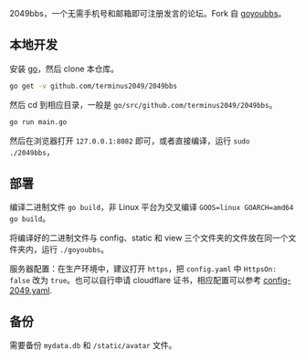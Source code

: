2049bbs，一个无需手机号和邮箱即可注册发言的论坛。Fork 自 [goyoubbs](https://github.com/ego008/goyoubbs)。

## 本地开发

安装 [go](https://golang.org/dl/)，然后 clone 本仓库。

```bash
go get -v github.com/terminus2049/2049bbs
```

然后 cd 到相应目录，一般是 `go/src/github.com/terminus2049/2049bbs`。

```bash
go run main.go
```

然后在浏览器打开 `127.0.0.1:8082` 即可，或者直接编译，运行 `sudo ./2049bbs`，

## 部署

编译二进制文件 `go build`，非 Linux 平台为交叉编译 `GOOS=linux GOARCH=amd64 go build`。

将编译好的二进制文件与 config、static 和 view 三个文件夹的文件放在同一个文件夹内，运行 `./goyoubbs`。

服务器配置：在生产环境中，建议打开 `https`，把 `config.yaml` 中 `HttpsOn: false` 改为 `true`。也可以自行申请 cloudflare 证书，相应配置可以参考 [config-2049.yaml](https://github.com/Terminus2049/2049BBS/blob/master/config/config-2049.yaml).

## 备份

需要备份 `mydata.db` 和 `/static/avatar` 文件。
